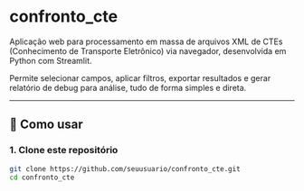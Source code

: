 # confronto_cte

Aplicação web para processamento em massa de arquivos XML de CTEs (Conhecimento de Transporte Eletrônico) via navegador, desenvolvida em Python com Streamlit.

Permite selecionar campos, aplicar filtros, exportar resultados e gerar relatório de debug para análise, tudo de forma simples e direta.

---

## 🚀 Como usar

### 1. Clone este repositório

```sh
git clone https://github.com/seuusuario/confronto_cte.git
cd confronto_cte
